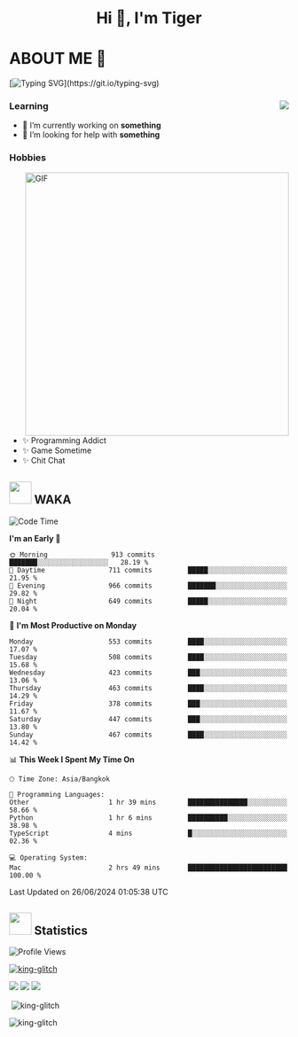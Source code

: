 <h1 align="center">Hi 👋, I'm Tiger</h1>




# ABOUT ME 💬

[![Typing SVG](https://readme-typing-svg.herokuapp.com?color=22F771&vCenter=true&lines=A+perssionate+developer+from+nowhere.)](https://git.io/typing-svg)

<div>
 <img align="right" src="https://spotify-github-profile.vercel.app/api/view?uid=12129734423&cover_image=false&theme=default&bar_color=22d016&bar_color_cover=true" />
 <h3>Learning</h3>
 
 <ul>
  <li>🔭 I’m currently working on <b>something</b></li>
  <li>🤝 I’m looking for help with <b>something</b></li>
 </ul>
 
</div>
<div>
 <h3>Hobbies</h3>
 <img align="right" height="475px"  alt="GIF" src="https://i.pinimg.com/originals/1f/b7/db/1fb7dbee557e5ed509f7517da8a84d58.gif" />
 <ul>
  <li>✨ Programming Addict</li>
  <li>✨ Game Sometime</li>
  <li>✨ Chit Chat</li>
 </ul>
 
</div>



## <img height="40" src="https://raw.githubusercontent.com/innng/innng/master/assets/kyubey.gif"/> WAKA

<!--START_SECTION:waka-->
![Code Time](http://img.shields.io/badge/Code%20Time-1%2C969%20hrs%2016%20mins-blue)

**I'm an Early 🐤** 

```text
🌞 Morning                913 commits         ███████░░░░░░░░░░░░░░░░░░   28.19 % 
🌆 Daytime                711 commits         █████░░░░░░░░░░░░░░░░░░░░   21.95 % 
🌃 Evening                966 commits         ███████░░░░░░░░░░░░░░░░░░   29.82 % 
🌙 Night                  649 commits         █████░░░░░░░░░░░░░░░░░░░░   20.04 % 
```
📅 **I'm Most Productive on Monday** 

```text
Monday                   553 commits         ████░░░░░░░░░░░░░░░░░░░░░   17.07 % 
Tuesday                  508 commits         ████░░░░░░░░░░░░░░░░░░░░░   15.68 % 
Wednesday                423 commits         ███░░░░░░░░░░░░░░░░░░░░░░   13.06 % 
Thursday                 463 commits         ████░░░░░░░░░░░░░░░░░░░░░   14.29 % 
Friday                   378 commits         ███░░░░░░░░░░░░░░░░░░░░░░   11.67 % 
Saturday                 447 commits         ███░░░░░░░░░░░░░░░░░░░░░░   13.80 % 
Sunday                   467 commits         ████░░░░░░░░░░░░░░░░░░░░░   14.42 % 
```


📊 **This Week I Spent My Time On** 

```text
🕑︎ Time Zone: Asia/Bangkok

💬 Programming Languages: 
Other                    1 hr 39 mins        ███████████████░░░░░░░░░░   58.66 % 
Python                   1 hr 6 mins         ██████████░░░░░░░░░░░░░░░   38.98 % 
TypeScript               4 mins              █░░░░░░░░░░░░░░░░░░░░░░░░   02.36 % 

💻 Operating System: 
Mac                      2 hrs 49 mins       █████████████████████████   100.00 % 
```


 Last Updated on 26/06/2024 01:05:38 UTC
<!--END_SECTION:waka-->
## <img height="40" src="https://raw.githubusercontent.com/innng/innng/master/assets/kyubey.gif"/> Statistics
![Profile Views](https://komarev.com/ghpvc/?username=king-glitch)  

<p align="left"> 
 <a href="https://github.com/ryo-ma/github-profile-trophy">
  <img src="https://github-profile-trophy.vercel.app/?username=king-glitch&theme=dracula" alt="king-glitch" />
 </a> </p>

![](https://github-profile-summary-cards.vercel.app/api/cards/profile-details?username=king-glitch&theme=dracula)
![](https://github-profile-summary-cards.vercel.app/api/cards/stats?username=king-glitch&theme=dracula) 
![](https://github-profile-summary-cards.vercel.app/api/cards/productive-time?username=king-glitch&theme=dracula)


<p>&nbsp;<img align="center" src="https://github-readme-stats.vercel.app/api?username=king-glitch&theme=dracula" alt="king-glitch" /></p>

<p><img align="center" src="https://github-readme-streak-stats.herokuapp.com/?user=king-glitch&theme=dracula" alt="king-glitch" /></p>
